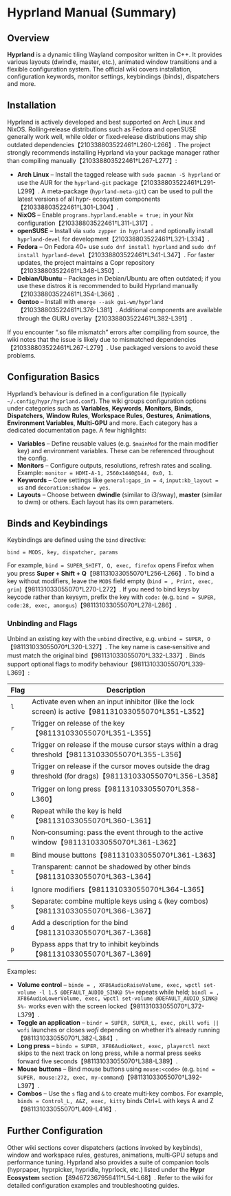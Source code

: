 # Hyprland Manual (Summary)

## Overview

**Hyprland** is a dynamic tiling Wayland compositor written in C++.  It provides various layouts (dwindle, master, etc.), animated window transitions and a flexible configuration system.  The official wiki covers installation, configuration keywords, monitor settings, keybindings (binds), dispatchers and more.

## Installation

Hyprland is actively developed and best supported on Arch Linux and NixOS.  Rolling‑release distributions such as Fedora and openSUSE generally work well, while older or fixed‑release distributions may ship outdated dependencies【210338803522461†L260-L266】.  The project strongly recommends installing Hyprland via your package manager rather than compiling manually【210338803522461†L267-L277】:

- **Arch Linux** – Install the tagged release with `sudo pacman -S hyprland` or use the AUR for the `hyprland-git` package【210338803522461†L291-L299】.  A meta‑package (`hyprland-meta-git`) can be used to pull the latest versions of all hypr‑ ecosystem components【210338803522461†L301-L304】.
- **NixOS** – Enable `programs.hyprland.enable = true;` in your Nix configuration【210338803522461†L311-L317】.
- **openSUSE** – Install via `sudo zypper in hyprland` and optionally install `hyprland-devel` for development【210338803522461†L321-L334】.
- **Fedora** – On Fedora 40+ use `sudo dnf install hyprland` and `sudo dnf install hyprland-devel`【210338803522461†L341-L347】.  For faster updates, the project maintains a Copr repository【210338803522461†L348-L350】.
- **Debian/Ubuntu** – Packages in Debian/Ubuntu are often outdated; if you use these distros it is recommended to build Hyprland manually【210338803522461†L354-L366】.
- **Gentoo** – Install with `emerge --ask gui-wm/hyprland`【210338803522461†L376-L381】.  Additional components are available through the GURU overlay【210338803522461†L382-L391】.

If you encounter “.so file mismatch” errors after compiling from source, the wiki notes that the issue is likely due to mismatched dependencies【210338803522461†L267-L279】.  Use packaged versions to avoid these problems.

## Configuration Basics

Hyprland’s behaviour is defined in a configuration file (typically `~/.config/hypr/hyprland.conf`).  The wiki groups configuration options under categories such as **Variables**, **Keywords**, **Monitors**, **Binds**, **Dispatchers**, **Window Rules**, **Workspace Rules**, **Gestures**, **Animations**, **Environment Variables**, **Multi‑GPU** and more.  Each category has a dedicated documentation page.  A few highlights:

* **Variables** – Define reusable values (e.g. `$mainMod` for the main modifier key) and environment variables.  These can be referenced throughout the config.
* **Monitors** – Configure outputs, resolutions, refresh rates and scaling.  Example: `monitor = HDMI-A-1, 2560x1440@144, 0x0, 1`.
* **Keywords** – Core settings like `general:gaps_in = 4`, `input:kb_layout = us` and `decoration:shadow = yes`.
* **Layouts** – Choose between **dwindle** (similar to i3/sway), **master** (similar to dwm) or others.  Each layout has its own parameters.

## Binds and Keybindings

Keybindings are defined using the `bind` directive:

```
bind = MODS, key, dispatcher, params
```

For example, `bind = SUPER_SHIFT, Q, exec, firefox` opens Firefox when you press **Super + Shift + Q**【981131033055070†L256-L266】.  To bind a key without modifiers, leave the `MODS` field empty (`bind = , Print, exec, grim`)【981131033055070†L270-L272】.  If you need to bind keys by keycode rather than keysym, prefix the key with `code:` (e.g. `bind = SUPER, code:28, exec, amongus`)【981131033055070†L278-L286】.

### Unbinding and Flags

Unbind an existing key with the `unbind` directive, e.g. `unbind = SUPER, O`【981131033055070†L320-L327】.  The key name is case‑sensitive and must match the original bind【981131033055070†L332-L337】.  Binds support optional flags to modify behaviour【981131033055070†L339-L369】:

| Flag | Description |
|------|-------------|
| `l` | Activate even when an input inhibitor (like the lock screen) is active【981131033055070†L351-L352】 |
| `r` | Trigger on release of the key【981131033055070†L351-L355】 |
| `c` | Trigger on release if the mouse cursor stays within a drag threshold【981131033055070†L355-L356】 |
| `g` | Trigger on release if the cursor moves outside the drag threshold (for drags)【981131033055070†L356-L358】 |
| `o` | Trigger on long press【981131033055070†L358-L360】 |
| `e` | Repeat while the key is held【981131033055070†L360-L361】 |
| `n` | Non‑consuming: pass the event through to the active window【981131033055070†L361-L362】 |
| `m` | Bind mouse buttons【981131033055070†L361-L363】 |
| `t` | Transparent: cannot be shadowed by other binds【981131033055070†L363-L364】 |
| `i` | Ignore modifiers【981131033055070†L364-L365】 |
| `s` | Separate: combine multiple keys using `&` (key combos)【981131033055070†L366-L367】 |
| `d` | Add a description for the bind【981131033055070†L367-L368】 |
| `p` | Bypass apps that try to inhibit keybinds【981131033055070†L367-L369】 |

Examples:

- **Volume control** – `binde = , XF86AudioRaiseVolume, exec, wpctl set-volume -l 1.5 @DEFAULT_AUDIO_SINK@ 5%+` repeats while held; `bindl = , XF86AudioLowerVolume, exec, wpctl set-volume @DEFAULT_AUDIO_SINK@ 5%-` works even with the screen locked【981131033055070†L372-L379】.
- **Toggle an application** – `bindr = SUPER, SUPER_L, exec, pkill wofi || wofi` launches or closes *wofi* depending on whether it’s already running【981131033055070†L382-L384】.
- **Long press** – `bindo = SUPER, XF86AudioNext, exec, playerctl next` skips to the next track on long press, while a normal press seeks forward five seconds【981131033055070†L388-L389】.
- **Mouse buttons** – Bind mouse buttons using `mouse:<code>` (e.g. `bind = SUPER, mouse:272, exec, my-command`)【981131033055070†L392-L397】.
- **Combos** – Use the `s` flag and `&` to create multi‑key combos.  For example, `binds = Control_L, A&Z, exec, kitty` binds Ctrl+L with keys A and Z【981131033055070†L409-L416】.

## Further Configuration

Other wiki sections cover dispatchers (actions invoked by keybinds), window and workspace rules, gestures, animations, multi‑GPU setups and performance tuning.  Hyprland also provides a suite of companion tools (hyprpaper, hyprpicker, hypridle, hyprlock, etc.) listed under the **Hypr Ecosystem** section【894672367956411†L54-L68】.  Refer to the wiki for detailed configuration examples and troubleshooting guides.
